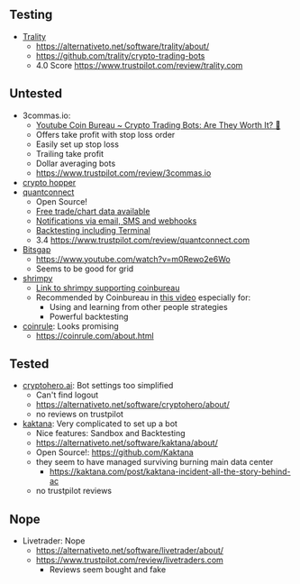 ## Testing

- [Trality](https://www.trality.com/)
  - https://alternativeto.net/software/trality/about/
  - https://github.com/trality/crypto-trading-bots
  - 4.0 Score https://www.trustpilot.com/review/trality.com

## Untested

- 3commas.io:
  - [Youtube Coin Bureau ~ Crypto Trading Bots: Are They Worth It? 🤖](https://www.youtube.com/watch?v=9Hv0BQwYlPw&t=1085s)
  - Offers take profit with stop loss order
  - Easily set up stop loss
  - Trailing take profit
  - Dollar averaging bots
  - https://www.trustpilot.com/review/3commas.io
- [crypto hopper](https://www.cryptohopper.com)
- [quantconnect](https://www.quantconnect.com/)
  - Open Source!
  - [Free trade/chart data available](https://www.quantconnect.com/data/tree/crypto/bitfinex/second/dogeusdt)
  - [Notifications via email, SMS and webhooks](https://www.quantconnect.com/docs/live-trading/notifications)
  - [Backtesting including Terminal](https://www.quantconnect.com/terminal/#my-projects)
  - 3.4 https://www.trustpilot.com/review/quantconnect.com
- [Bitsgap]()
  - https://www.youtube.com/watch?v=m0Rewo2e6Wo
  - Seems to be good for grid
- [shrimpy](https://www.shrimpy.io)
  - [Link to shrimpy supporting coinbureau](https://guy.coinbureau.com/r/shrimpy)
  - Recommended by Coinbureau in [this video](https://www.youtube.com/watch?v=9Hv0BQwYlPw) especially for:
    - Using and learning from other people strategies
    - Powerful backtesting
- [coinrule](https://coinrule.com/about.html): Looks promising
  - https://coinrule.com/about.html


## Tested

- [cryptohero.ai](https://cryptohero.ai/): Bot settings too simplified
  - Can't find logout
  - https://alternativeto.net/software/cryptohero/about/
  - no reviews on trustpilot
- [kaktana](https://kaktana.com/): Very complicated to set up a bot
  - Nice features: Sandbox and Backtesting
  - https://alternativeto.net/software/kaktana/about/
  - Open Source!: https://github.com/Kaktana
  - they seem to have managed surviving burning main data center
    - https://kaktana.com/post/kaktana-incident-all-the-story-behind-ac
  - no trustpilot reviews


## Nope

- Livetrader: Nope
  - https://alternativeto.net/software/livetrader/about/
  - https://www.trustpilot.com/review/livetraders.com
    - Reviews seem bought and fake
